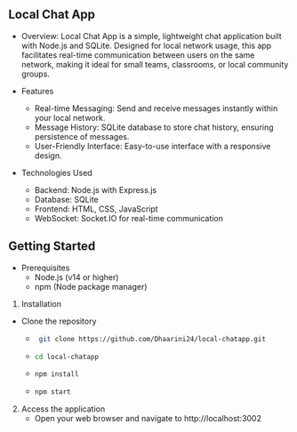 ## Local Chat App
- Overview:
    Local Chat App is a simple, lightweight chat application built with Node.js and SQLite. Designed for local network usage, this app facilitates real-time communication between users on the same network, making it ideal for small teams, classrooms, or local community groups.

- Features
  - Real-time Messaging: Send and receive messages instantly within your local network.
  - Message History: SQLite database to store chat history, ensuring persistence of messages.
  - User-Friendly Interface: Easy-to-use interface with a responsive design.

- Technologies Used
  - Backend: Node.js with Express.js
  - Database: SQLite
  - Frontend: HTML, CSS, JavaScript
  - WebSocket: Socket.IO for real-time communication
## Getting Started
- Prerequisites
  - Node.js (v14 or higher)
  - npm (Node package manager)
1. Installation
  - Clone the repository
        
      - ```bash
         git clone https://github.com/Dhaarini24/local-chatapp.git
      - ```bash
        cd local-chatapp
      - ```bash
        npm install
      - ```bash
        npm start

2. Access the application
    - Open your web browser and navigate to http://localhost:3002
